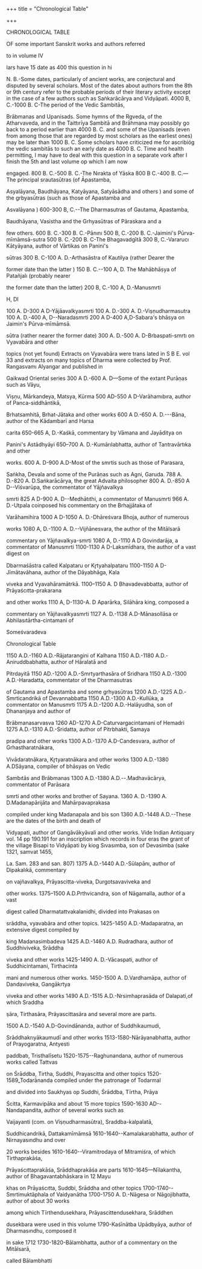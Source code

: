 +++
title = "Chronological Table"

+++

CHRONOLOGICAL TABLE 

OF some important Sanskrit works and authors referred 

to in volume IV 

lars have 15 date as 400 this question in hi 

N. B.-Some dates, particularly of ancient works, are conjectural and disputed by several scholars. Most of the dates about authors from the 8th or 9th century refer to the probable periods of their literary activity except in the case of a few authors such as Saṅkarācārya and Vidyāpati. 4000 B, C.-1000 B. C-The period of the Vedic Sambitās, 

Brābmanas and Upanisads. Some hymns of the Rgveda, of the Atharvaveda, and in the Taittırīya Sambitā and Brāhmana may possibly go back to a period earlier than 4000 B. C. and some of the Upanisads (even from among those that are regarded by most scholars as the earliest ones) may be later than 1000 B. C. Some scholars have criticized me for ascribióg the vedic sambitās to such an early date as 4000 B. C. Time and health permitting, I may have to deal with this question in a separate vork after I finish the 5th and last volume op which I am now 

engaged. 800 B. C.-500 B. C.-The Nırakta of Yāska 800 B C.-400 B. C.—The principal srautasūtras (of Āpastamba, 

Asyalāyana, Baudhāyana, Katyāyana, Satyāsādha and others ) and some of the grbyasūtras (such as those of Apastamba and 

Asvalāyana ) 600-300 B, C.--The Dharmasutras of Gautama, Apastamba, 

Baudhāyana, Vasistha and the Grhyasūtras of Pāraskara and a 

few others. 600 B. C.-300 B. C.-Pānını 500 B, C.-200 B. C.-Jaimini's Pūrva-mīmāmsā-sutra 500 B. C.-200 B. C-The Bhagavadgītā 300 B, C.-Vararucı Kātyāyana, author of Vārtikas on Panini's 

sūtras 300 B. C-100 A. D.-Arthasāstra of Kautilya (rather Dearer the 

former date than the latter ) 150 B. C.--100 A, D. The Mahābhāṣya of Patañjalı (probably nearer 

the former date than the latter) 200 B, C.-100 A, D.-Manusmrti 

H, DI 



100 A. D-300 A D-Yājāavalkyasmrti 100 A. D.-300 A. D.-Viṣṇudharmasutra 100 A. D.-400 A, D--Naradasmrti 200 A D-400 A,D-Sabara's bhāsya on Jaimin's Pūrva-mīmāmsā. 

sūtra (rather nearer the former date) 300 A. D.-500 A. D-Brbaspati-smrtı on Vyavabāra and other 

topics (not yet found) Extracts on Vyavabāra were trans lated in S B E. vol 33 and extracts on many topics of Dharma were collected by Prof. Rangasvamı Alyangar and published in 

Gaikwad Oriental series 300 A D.-600 A. D—Some of the extant Purāṇas such as Vāyu, 

Viṣṇu, Mārkandeya, Matsya, Kūrma 500 AD-550 A D-Varāhamıbıra, author of Panca-siddhāntikā, 

Brhatsamhitā, Brhat-Jātaka and other works 600 A D.-650 A. D.---Bāna, author of the Kādambarī and Harsa 

carita 650-665 A, D.-Kaśkā, commentary by Vāmana and Jayāditya on 

Panini's Astādhyāyi 650–700 A. D.-Kumārılabhatta, author of Tantravārtıka and other 

works. 600 A. D-900 A.D-Most of the smrtis such as those of Parasara, 

Saṅkha, Devala and some of the Purāṇas such as Agni, Garuda. 788 A. D.-820 A. D.Saṅkarācārya, the great Advaita philosopher 800 A. D.-850 A D--Viśvarūpa, the commentator of Yājñavalkya 

smrti 825 A D-900 A. D--Medhātıthi, a commentator of Manusmrti 966 A. D.-Utpala coinposed his commentary on the Brhajjātaka of 

Varāhamihira 1000 A D-1050 A. D.-Dhāreśvara Bhoja, author of numerous 

works 1080 A, D.-1100 A. D.--Vijñānesvara, the author of the Mitālsarā 

commentary on Yājñavalkya-smrti 1080 A, D.-1110 A D Govindarāja, a commentator of Manusmrti 1100-1130 A D-Laksmīdhara, the author of a vast digest on 

Dbarmaśāstra called Kalpataru or Kr̥tyahalpataru 1100-1150 A D-Jīmātavāhana, author of the Dāyabhāga, Kala 

viveka and Vyavahāramātrkā. 1100–1150 A. D Bhavadevabbatta, author of Prāyaścıtta-prakarana 

and other works 1110 A, D-1130-A. D Aparārka, Silāhāra king, composed a 

commentary on Yājñavalkyasmrti 1127 A. D.-1138 A.D-Mānasollāsa or Abhilasıtārtha-cintamani of 

Someśvaradeva 

Chronological Table 

1150 A.D.-1160 A.D.-Rājatarangini of Kalhana 1150 A.D.-1180 A.D.-Aniruddbabhatta, author of Hāralatā and 

Pitrdayitā 1150 AD.-1200 A.D.-Smrtyarthasāra of Sridhara 1150 A.D.-1300 A.D.-Haradatta, commentator of the Dharmasutras 

of Gautama and Apastamba and some grhyasūtras 1200 A.D.-1225 A.D.-Smrticandrikā of Devannabbatta 1150 A.D.-1300 A.D.-Kullūka, a commentator on Manusmrti 1175 A.D.-1200 A.D.-Halāyudha, son of Dhananjaya and author of 

Brābmanasarvasva 1260 AD-1270 A.D-Caturvargacintamani of Hemadri 1275 A.D.-1310 A.D.-Sridatta, author of Pitrbhakti, Samaya 

pradipa and other works 1300 A.D.-1370 A.D-Candesvara, author of Grhastharatnākara, 

Vivādaratnākara, Kr̥tyaratnākara and other works 1300 A.D.-1380 A.DSāyana, compiler of bhāsyas on Vedic 

Sambıtās and Brābmanas 1300 A.D.-1380 A.D.--.Madhavācārya, commentator of Parāsara 

smrti and other works and brother of Sayana. 1360 A. D.-1390 A. D.Madanapārijāta and Mahārpavaprakasa 

compiled under king Madanapala and bis son 1360 A.D.-1448 A.D.--These are the dates of the birth and death of 

Vidyapati, author of Gangāvākyāvali and other works. Vide Indian Antiquary vol. 14 pp 190.191 for an inscription which records in four eras the grant of the village Bisapi to Vidyāpati by kiog Sıvasımba, son of Devasimba (sake 1321, samvat 1455, 

La. Sam. 283 and san. 807) 1375 A.D.-1440 A.D.-Sūlapānı, author of Dipakalıkā, commentary 

on vajñavalkya, Prāyascitta-viveka, Durgotsavaviveka and 

other works. 1375–1500 A.D.Prthvicandra, son of Nāgamalla, author of a vast 

digest called Dharmatattvakalanidhi, divided into Prakasas on 

srāddha, vyavabāra and other topics. 1425-1450 A.D.-Madaparatna, an extensive digest compiled by 

king Madanasimbadeva 1425 A.D.-1460 A.D. Rudradhara, author of Suddhiviveka, Srāddha 

viveka and other works 1425-1490 A. D.-Vācaspati, author of Suddhicintamani, Tirthacinta 

mani and numerous other works. 1450-1500 A. D.Vardhamāpa, author of Dandaviveka, Gangākrtya 

viveka and other works 1490 A.D.-1515 A.D.-Nrsimhaprasāda of Dalapati,of which Sraddha 

ṣāra, Tirthasāra, Prāyascittasāra and several more are parts. 



1500 A.D.-1540 A.D-Govindānanda, author of Suddhikaumudi, 

Srāddhakrıyākaumudī and other works 1513-1580-Nārāyanabhatta, author of Prayogaratna, Antyesti 

paddbatı, Tristhalīsetu 1520-1575--Raghunandana, author of numerous works called Tattvas 

on Śrāddba, Tirtha, Suddhi, Prayascitta and other topics 1520-1589_Todarānanda compiled under the patronage of Todarmal 

and divided into Saukhyas op Suddhi, Śrāddba, Tīrtha, Prāya 

Ścitta, Karmavipāka and about 15 more topics 1590-1630 AD--Nandapandita, author of several works such as 

Vaijayanti (com. on Viṣṇudharmasūtra), Sraddba-kalpalatā, 

Suddhicandrikā, Dattakamīmāmsā 1610-1640--Kamalakarabhatta, author of Nirnayasındhu and over 

20 works besides 1610-1640--Viramitrodaya of Mitramiśra, of which Tirthaprakāśa, 

Prāyaścıttaprakāśa, Srāddhaprakāśa are parts 1610-1645—Nīlakantha, author of Bhagavantabhāskara in 12 Mayu 

khas on Prāyaścıtta, Suddbi, Srāddha and other topics 1700-1740--Smrtimuktāphala of Vaidyanātha 1700-1750 A. D.-Nāgesa or Nāgojibhatta, author of about 30 works 

among which Tīrthendusekhara, Prāyascittendusekhara, Srāddhen 

dusekbara were used in this volume 1790-Kaśīnātba Upādbyāya, author of Dharmasındhu, composed it 

in sake 1712 1730-1820-Bālambhatta, author of a commentary on the Mitālsarā, 

called Bālambhatti 
